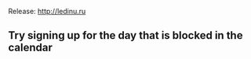 <!-- 	ledinu.ru ReDesign -->

Release: http://ledinu.ru

## Try signing up for the day that is blocked in the calendar
